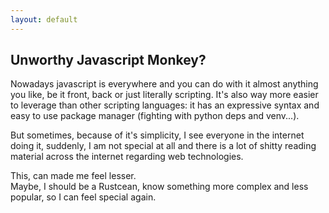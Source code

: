 ```yaml
---
layout: default
---
```

## Unworthy Javascript Monkey?

Nowadays javascript is everywhere and you can do with it almost anything you like, be it front, back or just literally scripting. It's also way more easier to leverage than other scripting languages: it has an expressive syntax and easy to use package manager (fighting with python deps and venv...).  

But sometimes, because of it's simplicity, I see everyone in the internet doing it, suddenly, I am not special at all and there is a lot of shitty reading material across the internet regarding web technologies. 

This, can made me feel lesser.  
Maybe, I should be a Rustcean, know something more complex and less popular, so I can feel special again. 
